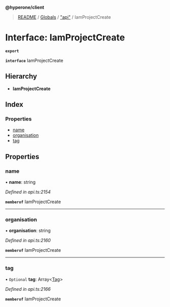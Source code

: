 **@hyperone/client**

> [README](../README.md) / [Globals](../globals.md) / ["api"](../modules/_api_.md) / IamProjectCreate

# Interface: IamProjectCreate

**`export`** 

**`interface`** IamProjectCreate

## Hierarchy

* **IamProjectCreate**

## Index

### Properties

* [name](_api_.iamprojectcreate.md#name)
* [organisation](_api_.iamprojectcreate.md#organisation)
* [tag](_api_.iamprojectcreate.md#tag)

## Properties

### name

•  **name**: string

*Defined in api.ts:2154*

**`memberof`** IamProjectCreate

___

### organisation

•  **organisation**: string

*Defined in api.ts:2160*

**`memberof`** IamProjectCreate

___

### tag

• `Optional` **tag**: Array\<[Tag](_api_.tag.md)>

*Defined in api.ts:2166*

**`memberof`** IamProjectCreate

